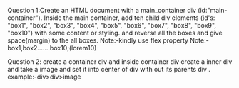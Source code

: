                                     

Question 1:Create an HTML document with a main_container div (id:"main-container").
Inside the main container, add ten child div elements (id's: "box1", "box2", "box3", "box4", "box5", "box6", "box7", "box8", "box9", "box10") with some content or styling.
and reverse all the boxes and give space(margin) to the all boxes.
Note:-kindly use flex property
Note:-box1,box2.......box10;(lorem10)

Question 2: create a container div and inside container div create a inner div and take a image and set it into  center of div with out its parents div .
example:-div>div>image
